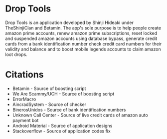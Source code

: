 # Drop Tools
Drop Tools is an application developed by Shinji Hideaki under TheShinjiClan and Betamin. The app's sole purpose is to help people create amazon prime accounts, renew amazon prime subscriptions, reset locked and suspended amazon accounts using database bypass, generate credit cards from a bank identification number check credit card numbers for their validity and balance and to boost mobile legends accounts to claim amazon loot drops.

# Citations
<ul>
  <li>Betamin - Source of boosting script</li>
  <li>We Are Scammy/UCH - Source of boosting script</li>
  <li>ErrorMacro</li>
  <li>AincradSystem - Source of checker</li>
  <li>BinerosUnidos - Source of bank identification numbers</li>
  <li>Unknown Call Center - Source of live credit cards of amazon auto payment bot</li>
  <li>Android Material - Source of application designs</li>
  <li>Stackoverflow - Source of application codes fix</li>
</ul>
